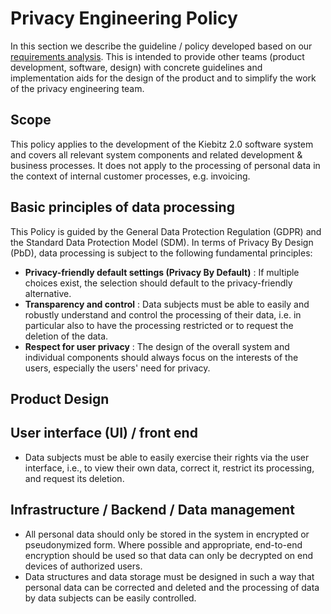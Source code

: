 # Privacy Engineering Policy

In this section we describe the guideline / policy developed based on our [requirements analysis]({{'pe.case-study.requirements'|href}}). This is intended to provide other teams (product development, software, design) with concrete guidelines and implementation aids for the design of the product and to simplify the work of the privacy engineering team.

## Scope

This policy applies to the development of the Kiebitz 2.0 software system and covers all relevant system components and related development & business processes. It does not apply to the processing of personal data in the context of internal customer processes, e.g. invoicing.

## Basic principles of data processing

This Policy is guided by the General Data Protection Regulation (GDPR) and the Standard Data Protection Model (SDM). In terms of Privacy By Design (PbD), data processing is subject to the following fundamental principles:

* **Privacy-friendly default settings (Privacy By Default)** : If multiple choices exist, the selection should default to the privacy-friendly alternative.
* **Transparency and control** : Data subjects must be able to easily and robustly understand and control the processing of their data, i.e. in particular also to have the processing restricted or to request the deletion of the data.
* **Respect for user privacy** : The design of the overall system and individual components should always focus on the interests of the users, especially the users' need for privacy.

## Product Design

## User interface (UI) / front end

* Data subjects must be able to easily exercise their rights via the user interface, i.e., to view their own data, correct it, restrict its processing, and request its deletion.

## Infrastructure / Backend / Data management

* All personal data should only be stored in the system in encrypted or pseudonymized form. Where possible and appropriate, end-to-end encryption should be used so that data can only be decrypted on end devices of authorized users.
* Data structures and data storage must be designed in such a way that personal data can be corrected and deleted and the processing of data by data subjects can be easily controlled.
